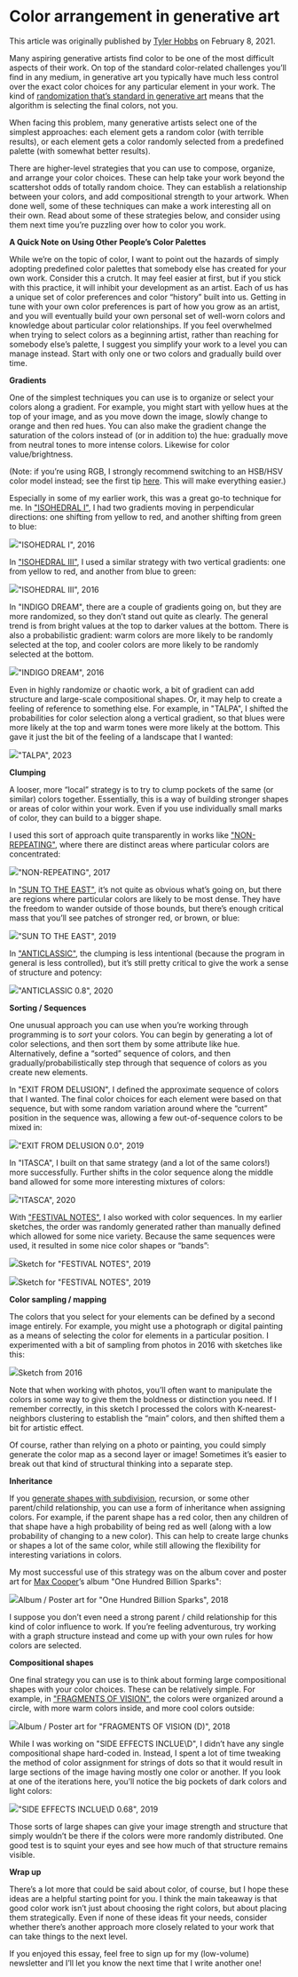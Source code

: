 # Color arrangement in generative art

This article was originally published by [Tyler Hobbs](https://tylerxhobbs.com/) on February 8, 2021.

Many aspiring generative artists find color to be one of the most difficult aspects of their work. On top of the standard color-related challenges you’ll find in any medium, in generative art you typically have much less control over the exact color choices for any particular element in your work. The kind of [randomization that’s standard in generative art](https://tylerxhobbs.com/essays/2014/randomness-in-the-composition-of-artwork) means that the algorithm is selecting the final colors, not you.

When facing this problem, many generative artists select one of the simplest approaches: each element gets a random color (with terrible results), or each element gets a color randomly selected from a predefined palette (with somewhat better results).

There are higher-level strategies that you can use to compose, organize, and arrange your color choices. These can help take your work beyond the scattershot odds of totally random choice. They can establish a relationship between your colors, and add compositional strength to your artwork. When done well, some of these techniques can make a work interesting all on their own. Read about some of these strategies below, and consider using them next time you’re puzzling over how to color you work.

**A Quick Note on Using Other People’s Color Palettes**

While we’re on the topic of color, I want to point out the hazards of simply adopting predefined color palettes that somebody else has created for your own work. Consider this a crutch. It may feel easier at first, but if you stick with this practice, it will inhibit your development as an artist. Each of us has a unique set of color preferences and color “history” built into us. Getting in tune with your own color preferences is part of how you grow as an artist, and you will eventually build your own personal set of well-worn colors and knowledge about particular color relationships. If you feel overwhelmed when trying to select colors as a beginning artist, rather than reaching for somebody else’s palette, I suggest you simplify your work to a level you can manage instead. Start with only one or two colors and gradually build over time.

**Gradients**

One of the simplest techniques you can use is to organize or select your colors along a gradient. For example, you might start with yellow hues at the top of your image, and as you move down the image, slowly change to orange and then red hues. You can also make the gradient change the saturation of the colors instead of (or in addition to) the hue: gradually move from neutral tones to more intense colors. Likewise for color value/brightness.

(Note: if you’re using RGB, I strongly recommend switching to an HSB/HSV color model instead; see the first tip [here](https://tylerxhobbs.com/essays/2018/tips-to-improve-your-generative-artwork). This will make everything easier.)

Especially in some of my earlier work, this was a great go-to technique for me. In ["ISOHEDRAL I"](https://tylerxhobbs.com/#/isohedral-i/), I had two gradients moving in perpendicular directions: one shifting from yellow to red, and another shifting from green to blue:

![](https://i.imgur.com/uM19sdt.jpg)<caption>"ISOHEDRAL I", 2016</caption>

In ["ISOHEDRAL III"](https://tylerxhobbs.com/#/isohedral-iii/), I used a similar strategy with two vertical gradients: one from yellow to red, and another from blue to green:


![](https://i.imgur.com/tlV4t5Q.jpg)<caption>"ISOHEDRAL III", 2016</caption>


In "INDIGO DREAM", there are a couple of gradients going on, but they are more randomized, so they don’t stand out quite as clearly. The general trend is from bright values at the top to darker values at the bottom. There is also a probabilistic gradient: warm colors are more likely to be randomly selected at the top, and cooler colors are more likely to be randomly selected at the bottom.

![](https://i.imgur.com/5riELQG.jpg)<caption>"INDIGO DREAM", 2016</caption>



Even in highly randomize or chaotic work, a bit of gradient can add structure and large-scale compositional shapes. Or, it may help to create a feeling of reference to something else. For example, in "TALPA", I shifted the probabilities for color selection along a vertical gradient, so that blues were more likely at the top and warm tones were more likely at the bottom. This gave it just the bit of the feeling of a landscape that I wanted:

![](https://i.imgur.com/l7fluk5.jpg)<caption>"TALPA", 2023</caption>


**Clumping**

A looser, more “local” strategy is to try to clump pockets of the same (or similar) colors together. Essentially, this is a way of building stronger shapes or areas of color within your work. Even if you use individually small marks of color, they can build to a bigger shape.

I used this sort of approach quite transparently in works like ["NON-REPEATING"](https://tylerxhobbs.com/#/nonrepeating/), where there are distinct areas where particular colors are concentrated:

![](https://i.imgur.com/jaohfpk.jpg)<caption>"NON-REPEATING", 2017</caption>


In ["SUN TO THE EAST"](https://tylerxhobbs.com/#/sun-to-the-east-portfolio/), it’s not quite as obvious what’s going on, but there are regions where particular colors are likely to be most dense. They have the freedom to wander outside of those bounds, but there’s enough critical mass that you’ll see patches of stronger red, or brown, or blue:

![](https://i.imgur.com/MMvxnW0.jpg)<caption>"SUN TO THE EAST", 2019</caption>


In ["ANTICLASSIC"](https://tylerxhobbs.com/shop/anticlassic-1), the clumping is less intentional (because the program in general is less controlled), but it’s still pretty critical to give the work a sense of structure and potency:

![](https://i.imgur.com/SQVO6LN.jpg)<caption>"ANTICLASSIC 0.8", 2020</caption>


**Sorting / Sequences**

One unusual approach you can use when you’re working through programming is to _sort_ your colors. You can begin by generating a lot of color selections, and then sort them by some attribute like hue. Alternatively, define a “sorted” sequence of colors, and then gradually/probabilistically step through that sequence of colors as you create new elements.

In "EXIT FROM DELUSION", I defined the approximate sequence of colors that I wanted. The final color choices for each element were based on that sequence, but with some random variation around where the “current” position in the sequence was, allowing a few out-of-sequence colors to be mixed in:

![](https://i.imgur.com/xsIVa4I.jpg)<caption>"EXIT FROM DELUSION 0.0", 2019</caption>


In "ITASCA", I built on that same strategy (and a lot of the same colors!) more successfully. Further shifts in the color sequence along the middle band allowed for some more interesting mixtures of colors:

![](https://i.imgur.com/3CeF7uM.jpg)<caption>"ITASCA", 2020</caption>


With ["FESTIVAL NOTES"](https://tylerxhobbs.com/shop/festival-notes-0-531), I also worked with color sequences. In my earlier sketches, the order was randomly generated rather than manually defined which allowed for some nice variety. Because the same sequences were used, it resulted in some nice color shapes or “bands”:

![](https://i.imgur.com/V7GhNK0.jpg)<caption>Sketch for "FESTIVAL NOTES", 2019</caption>


![](https://i.imgur.com/b8HwZlm.jpg)<caption>Sketch for "FESTIVAL NOTES", 2019</caption>


**Color sampling / mapping**

The colors that you select for your elements can be defined by a second image entirely. For example, you might use a photograph or digital painting as a means of selecting the color for elements in a particular position. I experimented with a bit of sampling from photos in 2016 with sketches like this:

![](https://i.imgur.com/oOlErL5.jpg)<caption>Sketch from 2016</caption>

Note that when working with photos, you’ll often want to manipulate the colors in some way to give them the boldness or distinction you need. If I remember correctly, in this sketch I processed the colors with K-nearest-neighbors clustering to establish the “main” colors, and then shifted them a bit for artistic effect.

Of course, rather than relying on a photo or painting, you could simply generate the color map as a second layer or image! Sometimes it’s easier to break out that kind of structural thinking into a separate step.

**Inheritance**

If you [generate shapes with subdivision](https://tylerxhobbs.com/essays/2017/aesthetically-pleasing-triangle-subdivision), recursion, or some other parent/child relationship, you can use a form of inheritance when assigning colors. For example, if the parent shape has a red color, then any children of that shape have a high probability of being red as well (along with a low probability of changing to a new color). This can help to create large chunks or shapes a lot of the same color, while still allowing the flexibility for interesting variations in colors.

My most successful use of this strategy was on the album cover and poster art for [Max Cooper](https://maxcooper.net/)’s album "One Hundred Billion Sparks":

![](https://i.imgur.com/TuyKgg6.jpg)<caption>Album / Poster art for "One Hundred Billion Sparks", 2018</caption>


I suppose you don’t even need a strong parent / child relationship for this kind of color influence to work. If you’re feeling adventurous, try working with a graph structure instead and come up with your own rules for how colors are selected.

**Compositional shapes**

One final strategy you can use is to think about forming large compositional shapes with your color choices. These can be relatively simple. For example, in ["FRAGMENTS OF VISION"](https://tylerxhobbs.com/#/fragments-of-vision/), the colors were organized around a circle, with more warm colors inside, and more cool colors outside:

![](https://i.imgur.com/g8cOnQh.jpg)<caption>Album / Poster art for "FRAGMENTS OF VISION (D)", 2018</caption>


While I was working on "SIDE EFFECTS INCLUE\\D", I didn’t have any single compositional shape hard-coded in. Instead, I spent a lot of time tweaking the method of color assignment for strings of dots so that it would result in large sections of the image having mostly one color or another. If you look at one of the iterations here, you’ll notice the big pockets of dark colors and light colors:

![](https://i.imgur.com/y5gz3Yi.jpg)<caption>"SIDE EFFECTS INCLUE\D 0.68", 2019</caption>


Those sorts of large shapes can give your image strength and structure that simply wouldn’t be there if the colors were more randomly distributed. One good test is to squint your eyes and see how much of that structure remains visible.

**Wrap up**

There’s a lot more that could be said about color, of course, but I hope these ideas are a helpful starting point for you. I think the main takeaway is that good color work isn’t just about choosing the right colors, but about placing them strategically. Even if none of these ideas fit your needs, consider whether there’s another approach more closely related to your work that can take things to the next level.

If you enjoyed this essay, feel free to sign up for my (low-volume) newsletter and I’ll let you know the next time that I write another one!